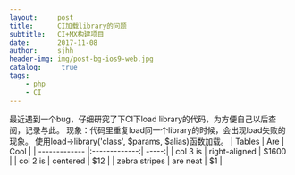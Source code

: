 ```yaml
---
layout:     post
title:      CI加载library的问题
subtitle:   CI+MX构建项目
date:       2017-11-08
author:     sjhh
header-img: img/post-bg-ios9-web.jpg
catalog: 	 true
tags:
    - php
    - CI
---
```

最近遇到一个bug，仔细研究了下CI下load library的代码，为方便自己以后查阅，记录与此。
现象：代码里重复load同一个library的时候，会出现load失败的现象。
使用load->library('class', $params, $alias)函数加载。
| Tables        | Are           | Cool  |
| ------------- |:-------------:| -----:|
| col 3 is      | right-aligned | $1600 |
| col 2 is      | centered      |   $12 |
| zebra stripes | are neat      |    $1 |

